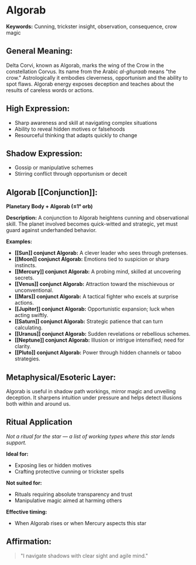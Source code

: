 # Algorab


**Keywords:** Cunning, trickster insight, observation, consequence, crow magic

## General Meaning:
Delta Corvi, known as Algorab, marks the wing of the Crow in the constellation Corvus. Its name from the Arabic *al-ghuraab* means "the crow." Astrologically it embodies cleverness, opportunism and the ability to spot flaws. Algorab energy exposes deception and teaches about the results of careless words or actions.

## High Expression:
- Sharp awareness and skill at navigating complex situations
- Ability to reveal hidden motives or falsehoods
- Resourceful thinking that adapts quickly to change

## Shadow Expression:
- Gossip or manipulative schemes
- Stirring conflict through opportunism or deceit

## Algorab [[Conjunction]]:

**Planetary Body + Algorab (≤1° orb)**

**Description:**
A conjunction to Algorab heightens cunning and observational skill. The planet involved becomes quick-witted and strategic, yet must guard against underhanded behavior.

**Examples:**
- **[[Sun]] conjunct Algorab:** A clever leader who sees through pretenses.
- **[[Moon]] conjunct Algorab:** Emotions tied to suspicion or sharp instincts.
- **[[Mercury]] conjunct Algorab:** A probing mind, skilled at uncovering secrets.
- **[[Venus]] conjunct Algorab:** Attraction toward the mischievous or unconventional.
- **[[Mars]] conjunct Algorab:** A tactical fighter who excels at surprise actions.
- **[[Jupiter]] conjunct Algorab:** Opportunistic expansion; luck when acting swiftly.
- **[[Saturn]] conjunct Algorab:** Strategic patience that can turn calculating.
- **[[Uranus]] conjunct Algorab:** Sudden revelations or rebellious schemes.
- **[[Neptune]] conjunct Algorab:** Illusion or intrigue intensified; need for clarity.
- **[[Pluto]] conjunct Algorab:** Power through hidden channels or taboo strategies.

## Metaphysical/Esoteric Layer:
Algorab is useful in shadow path workings, mirror magic and unveiling deception. It sharpens intuition under pressure and helps detect illusions both within and around us.

## Ritual Application
*Not a ritual for the star — a list of working types where this star lends support.*

**Ideal for:**
- Exposing lies or hidden motives
- Crafting protective cunning or trickster spells

**Not suited for:**
- Rituals requiring absolute transparency and trust
- Manipulative magic aimed at harming others

**Effective timing:**
- When Algorab rises or when Mercury aspects this star

## Affirmation:

> "I navigate shadows with clear sight and agile mind."

